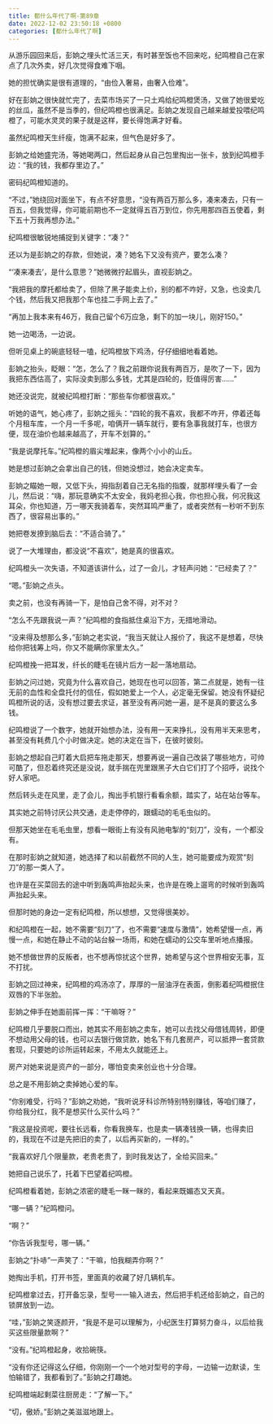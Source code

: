 ```yaml
---
title: 都什么年代了啊-第89章
date: 2022-12-02 23:50:18 +0800
categories: [都什么年代了啊]
---
```


从游乐园回来后，彭姠之埋头忙活三天，有时甚至饭也不回来吃，纪鸣橙自己在家点了几次外卖，好几次觉得食难下咽。

她的担忧确实是很有道理的，“由俭入奢易，由奢入俭难”。

好在彭姠之很快就忙完了，去菜市场买了一只土鸡给纪鸣橙煲汤，又做了她很爱吃的丝瓜，虽然不是当季的，但纪鸣橙也很满足。彭姠之发现自己越来越爱投喂纪鸣橙了，可能水灵灵的果子就是这样，要长得饱满才好看。

虽然纪鸣橙天生纤瘦，饱满不起来，但气色是好多了。

彭姠之给她盛完汤，等她喝两口，然后起身从自己包里掏出一张卡，放到纪鸣橙手边：“我的钱，我都存里边了。”

密码纪鸣橙知道的。

“不过，”她绕回对面坐下，有点不好意思，“没有两百万那么多，凑来凑去，只有一百五，但我觉得，你可能前期也不一定就得五百万到位，你先用那四百五使着，剩下五十万我再想办法。”

纪鸣橙很敏锐地捕捉到关键字：“凑？”

还以为是彭姠之的存款，但她说，凑？她名下又没有资产，要怎么凑？

“‘凑来凑去’，是什么意思？”她微微拧起眉头，直视彭姠之。

“我把我的摩托都给卖了，但除了黑子能卖上价，别的都不咋好，又急，也没卖几个钱，然后我又把我那个车也挂二手网上去了。”

“再加上我本来有46万，我自己留个6万应急，剩下的加一块儿，刚好150。”

她一边喝汤，一边说。

但听见桌上的碗底轻轻一嗑，纪鸣橙放下鸡汤，仔仔细细地看着她。

彭姠之抬头，眨眼：“怎，怎么了？我之前跟你说我有两百万，是吹了一下，因为我把东西估高了，实际没卖到那么多钱，尤其是四轮的，贬值得厉害……”

她还没说完，就被纪鸣橙打断：“那些车你都很喜欢。”

听她的语气，她心疼了，彭姠之摇头：“四轮的我不喜欢，我都不咋开，停着还每个月租车库，一个月一千多呢，咱俩开一辆车就行，要有急事我就打车，也很方便，现在油价也越来越高了，开车不划算的。”

“我是说摩托车。”纪鸣橙的眉尖堆起来，像两个小小的山丘。

她是想过彭姠之会拿出自己的钱，但她没想过，她会决定卖车。

彭姠之瞄她一眼，又低下头，拇指刮着自己无名指的指腹，就那样埋头看了一会儿，然后说：“嗨，那玩意确实不太安全，我妈老担心我，你也担心我，何况我这耳朵，你也知道，万一哪天我骑着车，突然耳鸣严重了，或者突然有一秒听不到东西了，很容易出事的。”

她把卷发撩到脑后去：“不适合骑了。”

说了一大堆理由，都没说“不喜欢”，她是真的很喜欢。

纪鸣橙头一次失语，不知道该讲什么，过了一会儿，才轻声问她：“已经卖了？”

“嗯。”彭姠之点头。

卖之前，也没有再骑一下，是怕自己舍不得，对不对？

“怎么不先跟我说一声？”纪鸣橙的食指抵住桌沿下方，无措地滑动。

“没来得及想那么多，”彭姠之老实说，“我当天就让人报价了，我这不是想着，尽快给你把钱筹上吗，你又不能瞒你家里太久。”

纪鸣橙挽一把耳发，纤长的睫毛在镜片后方一起一落地扇动。

彭姠之问过她，究竟为什么喜欢自己，她现在也可以回答，第二点就是，她有一往无前的血性和全盘托付的信任，假如她爱上一个人，必定毫无保留。她没有怀疑纪鸣橙所说的话，没有想过要去求证，甚至没有再问她一遍，是不是真的要这么多钱。

纪鸣橙说了一个数字，她就开始想办法，没有用一天来挣扎，没有用半天来思考，甚至没有耗费几个小时做决定。她的决定在当下，在彼时彼刻。

彭姠之想起自己盯着大启把车拖走那天，想要再说一遍自己改装了哪些地方，可帅可酷了，但忍着终究还是没说，就手揣在兜里跟黑子大白它们打了个招呼，说找个好人家吧。

然后转头走在风里，走了会儿，掏出手机银行看看余额，踏实了，站在站台等车。

其实她之前特讨厌公共交通，走走停停的，跟蠕动的毛毛虫似的。

但那天她坐在毛毛虫里，想看一眼街上有没有风驰电掣的“刻刀”，没有，一个都没有。

在那时彭姠之就知道，她选择了和以前截然不同的人生，她可能要成为观赏“刻刀”的那一类人了。

也许是在买菜回去的途中听到轰鸣声抬起头来，也许是在晚上遛弯的时候听到轰鸣声抬起头来。

但那时她的身边一定有纪鸣橙，所以想想，又觉得很美妙。

和纪鸣橙在一起，她不需要“刻刀”了，也不需要“速度与激情”，她希望慢一点，再慢一点，和她在静止不动的站台躲一场雨，和她在蠕动的公交车里听地点播报。

她不想做世界的反叛者，也不想再惊扰这个世界，她希望与这个世界相安无事，互不打扰。

彭姠之回过神来，纪鸣橙的鸡汤凉了，厚厚的一层油浮在表面，倒影着纪鸣橙抿住双唇的下半张脸。

彭姠之伸手在她面前挥一挥：“干嘛呀？”

纪鸣橙几乎要脱口而出，她其实不用彭姠之卖车，她可以去找父母借钱周转，即便不想动用父母的钱，也可以去银行做贷款，她名下有几套房产，可以抵押一套贷款套现，只要她的诊所运转起来，不用太久就能还上。

房产对她来说是资产的一部分，哪怕变卖来创业也十分合理。

总之是不用彭姠之卖掉她心爱的车。

“你别难受，行吗？”彭姠之劝她，“我听说牙科诊所特别特别赚钱，等咱们赚了，你给我分红，我不是想买什么买什么吗？”

“我这是投资呢，要往长远看，你看我换车，也是卖一辆凑钱换一辆，也得卖旧的，我现在不过是先把旧的卖了，以后再买新的，一样的。”

“我喜欢好几个限量款，老贵老贵了，到时我发达了，全给买回来。”

她把自己说乐了，托着下巴望着纪鸣橙。

纪鸣橙看着她，彭姠之浓密的睫毛一眯一眯的，看起来既媚态又天真。

“哪一辆？”纪鸣橙问。

“啊？”

“你告诉我型号，哪一辆。”

彭姠之“扑哧”一声笑了：“干嘛，怕我糊弄你啊？”

她掏出手机，打开书签，里面真的收藏了好几辆机车。

纪鸣橙拿过去，打开备忘录，型号一一输入进去，然后把手机还给彭姠之，自己的锁屏放到一边。

“哇，”彭姠之笑逐颜开，“我是不是可以理解为，小纪医生打算努力奋斗，以后给我买这些限量款啊？”

“没有。”纪鸣橙起身，收拾碗筷。

“没有你还记得这么仔细，你刚刚一个一个地对型号的字母，一边输一边默读，生怕输错了，我都看到了。”彭姠之打趣她。

纪鸣橙端起剩菜往厨房走：“了解一下。”

“切，傲娇。”彭姠之美滋滋地跟上。

